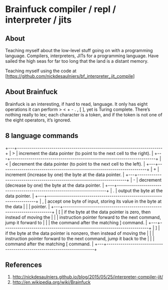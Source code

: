 # Brainfuck compiler / repl / interpreter / jits

## About

Teaching myself about the low-level stuff going on with a programming language.
Compilers, interpreters, JITs for a programming language. Have sailed the high
seas for far too long that the land is a distant memory.

Teaching myself using the code at [https://github.com/nickdesaulniers/bf_interpreter_jit_compile]

## About Brainfuck

Brainfuck is an interesting, if hard to read, language. It only has eight
operations it can perform > < + - . , [ ], yet is Turing complete. There’s
nothing really to lex; each character is a token, and if the token is not one
of the eight operators, it’s ignored.

## 8 language commands

+---+------------------------------------------------------------------------+
| > | increment the data pointer (to point to the next cell to the right).   |
+---+------------------------------------------------------------------------+
| < | decrement the data pointer (to point to the next cell to the left).    |
+---+------------------------------------------------------------------------+
| + | increment (increase by one) the byte at the data pointer.              |
+---+------------------------------------------------------------------------+
| - | decrement (decrease by one) the byte at the data pointer.              |
+---+------------------------------------------------------------------------+
| . | output the byte at the data pointer.                                   |
+---+------------------------------------------------------------------------+
| , | accept one byte of input, storing its value in the byte at the data    |
|   | pointer.                                                               |
+---+------------------------------------------------------------------------+
| [ | if the byte at the data pointer is zero, then instead of moving the    |
|   | instruction pointer forward to the next command, jump it forward to    |
|   | the command after the matching ] command.                              |
+---+------------------------------------------------------------------------+
| ] | if the byte at the data pointer is nonzero, then instead of moving the |
|   | instruction pointer forward to the next command, jump it back to the   |
|   | command after the matching [ command.                                  |
+---+------------------------------------------------------------------------+

## References

1. http://nickdesaulniers.github.io/blog/2015/05/25/interpreter-compiler-jit/
2. http://en.wikipedia.org/wiki/Brainfuck
